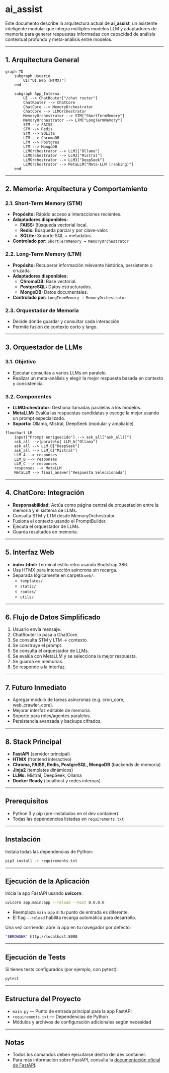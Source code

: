 # ai_assist

Este documento describe la arquitectura actual de **ai_assist**, un asistente inteligente modular que integra múltiples modelos LLM y adaptadores de memoria para generar respuestas informadas con capacidad de análisis contextual profundo y meta-análisis entre modelos.

---

## 1. Arquitectura General

```mermaid
graph TD
    subgraph Usuario
        UI["UI Web (HTMX)"]
    end

    subgraph App_Interna
        UI --> ChatRouter["/chat router"]
        ChatRouter --> ChatCore
        ChatCore --> MemoryOrchestrator
        ChatCore --> LLMOrchestrator
        MemoryOrchestrator --> STM["ShortTermMemory"]
        MemoryOrchestrator --> LTM["LongTermMemory"]
        STM --> FAISS
        STM --> Redis
        STM --> SQLite
        LTM --> ChromaDB
        LTM --> Postgres
        LTM --> MongoDB
        LLMOrchestrator --> LLM1["Ollama"]
        LLMOrchestrator --> LLM2["Mistral"]
        LLMOrchestrator --> LLM3["DeepSeek"]
        LLMOrchestrator --> MetaLLM["Meta-LLM (ranking)"]
    end
```

---

## 2. Memoria: Arquitectura y Comportamiento

### 2.1. Short-Term Memory (STM)

- **Propósito:** Rápido acceso a interacciones recientes.
- **Adaptadores disponibles:**
  - **FAISS:** Búsqueda vectorial local.
  - **Redis:** Búsqueda parcial y por clave-valor.
  - **SQLite:** Soporte SQL + metadatos.
- **Controlado por:** `ShortTermMemory → MemoryOrchestrator`

### 2.2. Long-Term Memory (LTM)

- **Propósito:** Recuperar información relevante histórica, persistente o cruzada.
- **Adaptadores disponibles:**
  - **ChromaDB:** Base vectorial.
  - **PostgreSQL:** Datos estructurados.
  - **MongoDB:** Datos documentales.
- **Controlado por:** `LongTermMemory → MemoryOrchestrator`

### 2.3. Orquestador de Memoria

- Decide dónde guardar y consultar cada interacción.
- Permite fusión de contexto corto y largo.

---

## 3. Orquestador de LLMs

### 3.1. Objetivo

- Ejecutar consultas a varios LLMs en paralelo.
- Realizar un meta-análisis y elegir la mejor respuesta basada en contexto y consistencia.

### 3.2. Componentes

- **LLMOrchestrator:** Gestiona llamadas paralelas a los modelos.
- **MetaLLM:** Evalúa las respuestas candidatas y escoge la mejor usando un prompt especializado.
- **Soporta:** Ollama, Mistral, DeepSeek (modular y ampliable)

```mermaid
flowchart LR
    input["Prompt enriquecido"] --> ask_all["ask_all()"]
    ask_all -->|paralelo| LLM_A["Ollama"]
    ask_all --> LLM_B["DeepSeek"]
    ask_all --> LLM_C["Mistral"]
    LLM_A --> responses
    LLM_B --> responses
    LLM_C --> responses
    responses --> MetaLLM
    MetaLLM --> final_answer["Respuesta Seleccionada"]
```

---

## 4. ChatCore: Integración

- **Responsabilidad:** Actúa como página central de orquestación entre la memoria y el sistema de LLMs.
- Consulta STM y LTM desde MemoryOrchestrator.
- Fusiona el contexto usando el PromptBuilder.
- Ejecuta el orquestador de LLMs.
- Guarda resultados en memoria.

---

## 5. Interfaz Web

- **index.html:** Terminal estilo retro usando Bootstrap 386.
- Usa HTMX para interacción asíncrona sin recarga.
- Separada lógicamente en carpeta `web/`:
  - `templates/`
  - `static/`
  - `routes/`
  - `utils/`

---

## 6. Flujo de Datos Simplificado

1. Usuario envía mensaje.
2. ChatRouter lo pasa a ChatCore.
3. Se consulta STM y LTM → contexto.
4. Se construye el prompt.
5. Se consulta el orquestador de LLMs.
6. Se evalúa con MetaLLM y se selecciona la mejor respuesta.
7. Se guarda en memorias.
8. Se responde a la interfaz.

---

## 7. Futuro Inmediato

- Agregar módulo de tareas asíncronas (e.g. cron_core, web_crawler_core).
- Mejorar interfaz editable de memoria.
- Soporte para roles/agentes paralelos.
- Persistencia avanzada y backups cifrados.

---

## 8. Stack Principal

- **FastAPI** (servidor principal)
- **HTMX** (frontend interactivo)
- **Chroma, FAISS, Redis, PostgreSQL, MongoDB** (backends de memoria)
- **Jinja2** (templates dinámicos)
- **LLMs:** Mistral, DeepSeek, Ollama
- **Docker Ready** (localhost y redes internas)

---

## Prerequisitos

- Python 3 y pip (pre-instalados en el dev container)
- Todas las dependencias listadas en `requirements.txt`

---

## Instalación

Instala todas las dependencias de Python:

```bash
pip3 install -r requirements.txt
```

---

## Ejecución de la Aplicación

Inicia la app FastAPI usando **uvicorn**:

```bash
uvicorn app.main:app --reload --host 0.0.0.0
```

- Reemplaza `main:app` si tu punto de entrada es diferente.
- El flag `--reload` habilita recarga automática para desarrollo.

Una vez corriendo, abre la app en tu navegador por defecto:

```bash
"$BROWSER" http://localhost:8000
```

---

## Ejecución de Tests

Si tienes tests configurados (por ejemplo, con pytest):

```bash
pytest
```

---

## Estructura del Proyecto

- `main.py` — Punto de entrada principal para la app FastAPI
- `requirements.txt` — Dependencias de Python
- Módulos y archivos de configuración adicionales según necesidad

---

## Notas

- Todos los comandos deben ejecutarse dentro del dev container.
- Para más información sobre FastAPI, consulta la [documentación oficial de FastAPI](https://fastapi.tiangolo.com/).